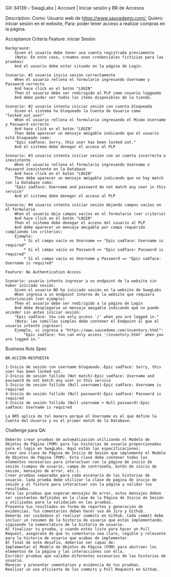 GX-34139 ✅SwagLabs | Account | Iniciar sesión y BR de Accesos

Description: Como: Usuario web de https://www.saucedemo.com/, Quiero: iniciar sesión en el website, Para: poder tener acceso a realizar compras en la
página.

Acceptance Criteria Feature: iniciar Sesión

    Backgraund:
        Given el usuario debe tener una cuenta registrada previamente
        (Nota: En este caso, creamos unas credenciales ficticias para las pruebas)
        And el usuario debe estar situado en la página de Login.

    Scenario: #1 usuario inicia sesión correctamente
        When el usuario rellena el formulario ingresando Username y Password correcto
        And hace click en el botón "LOGIN"
        Then el usuario debe ser redirigido al PLP como usuario loggeado
        And debe poder ver todos los items disponibles de la tienda.

    Scenario: #2 usuario intenta iniciar sesión con cuenta bloqueada
        Given el sistema ha bloqueado la Cuenta de Usuario como "locked_out_user"
        When el usuario rellena el formulario ingresando el Mismo Username y Password correcto
        And hace click en el botón "LOGIN"
        Then debe aparecer un mensaje amigable indicando que el usuario está bloqueado como:
        "Epic sadface: Sorry, this user has been locked out."
        And el sistema debe denegar el acceso al PLP

    Scenario: #3 usuario intenta iniciar sesión con un cuenta incorrecta o inexistente
        When el usuario rellena el formulario ingresando Username o Password inexistente en la Database
        And hace click en el botón "LOGIN"
        Then debe aparecer un mensaje amigable indicando que no hay match con la Database como:
        "Epic sadface: Username and password do not match any user in this service"
        And el sistema debe denegar el acceso al PLP

    Scenario: #4 usuario intenta iniciar sesión dejando campos vacíos en el formulario
        When el usuario deja campos vacíos en el formulario (ver criterio)
        And hace click en el botón "LOGIN"
        Then el sistema debe denegar el acceso del usuario al PLP
        And debe aparecer un mensaje amigable por campo requerido cumpliendo los criterios:
        Ejemplo:
            * Si el campo vacío es Username => "Epic sadface: Username is required"
            * Si el campo vacío es Password => "Epic sadface: Password is required"
            * Si el campo vacío es Username y Password => "Epic sadface: Username is required"

    Feature: No Authentication Access

    Scenario: usuario intenta ingresar a un endpoint de la website sin haber iniciado sesión.
        Given el usuario NO ha iniciado sesión en la website de SwagLabs
        When ingresa a un endpoint interno de la website que requiera autorización (ver ejemplo)
        Then el usuario debe ser redirigido a la página de Login
        And debe desplegarse un mensaje amigable indicando que no puede acceder sin antes iniciar sesión:
        "Epic sadface: You can only access '/' when you are logged in."
        (Nota: las comillas simples debe contener el Endpoint al que el usuario intentó ingresar)
        Ejemplo, si ingresa a "https://www.saucedemo.com/inventory.html":
            "Epic sadface: You can only access '/inventory.html' when you are logged in."

Business Ruls Spec

    BR-ACCIÓN-RESPUESTA

    1-Inicio de sesión con username bloqueado.-Epic sadface: Sorry, this user has been locked out.
    2-Inicio de sesión fallido (Not match)-Epic sadface: Username and password do not match any user in this service
    3-Inicio de sesión fallido (Null username)-Epic sadface: Username is required
    4-Inicio de sesión fallido (Null password)-Epic sadface: Password is required
    5-Inicio de sesión fallido (Null username + Null password)-Epic sadface: Username is required

    La BR5 aplica de tal manera porque el Username es el que define la Cuenta del Usuario y es el primer match de la Database.

Challenge para QA:

    Deberás crear pruebas de automatización utilizando el Modelo de Objetos de Página (POM) para las historias de usuario proporcionadas para el login en SwagLabs. Aquí están las especificaciones:
    Crear una clase de Página de Inicio de Sesión que implemente el Modelo de Objetos de Página (POM). Esta clase debe contener todos los elementos necesarios para interactuar con la página de inicio de sesión (campos de usuario, campo de contraseña, botón de inicio de sesión, mensajes de error, etc.).
    Crear pruebas separadas para cada escenario de las historias de usuario. Cada prueba debe utilizar la clase de página de inicio de sesión y el fixture para interactuar con la página y validar los resultados.
    Para las pruebas que esperan mensajes de error, estos mensajes deben ser constantes definidas en la clase de la Página de Inicio de Sesión y utilizadas para la validación en las pruebas.
    Presenta tus resultados en forma de reportes y generación de evidencias. Tus comentarios deben hacer uso de Jira y Github.
    Deberás ser cuidadoso al realizar commits en Github. Cada commit debe incluir un resumen de la historia de usuario que estás implementando, siguiendo la nomenclatura de la historia de usuario.
    Al finalizar tu prueba, y cuando estés listo para hacer un Pull Request, asegúrate de que tu comentario sea claro, legible y relevante para la historia de usuario que acabas de implementar.
    Al final de este desafío, deberías ser capaz de:
    Implementar el Modelo de Objetos de Página (POM) para abstraer los elementos de la página y las interacciones con ella.
    Escribir pruebas que validen diferentes escenarios de las historias de usuario.
    Manejar y presentar comentarios y evidencia de tus pruebas.
    Realizar un uso eficiente de los commits y Pull Requests en Github.
